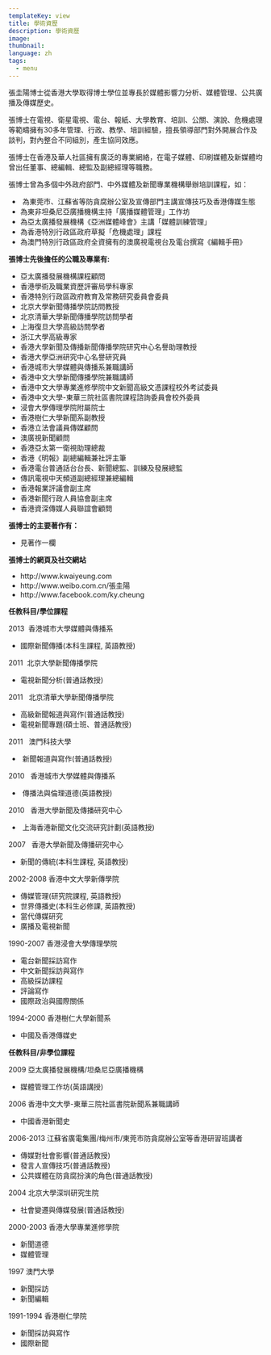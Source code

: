 ```yaml
---
templateKey: view
title: 學術資歷
description: 學術資歷
image: 
thumbnail: 
language: zh
tags:
  - menu
---
```

張圭陽博士從香港大學取得博士學位並專長於媒體影響力分析、媒體管理、公共廣播及傳媒歷史。

張博士在電視、衛星電視、電台、報紙、大學教育、培訓、公關、演說、危機處理等範疇擁有30多年管理、行政、教學、培訓經驗，擅長領導部門對外開展合作及談判，對內整合不同組別，產生協同效應。

張博士在香港及華人社區擁有廣泛的專業網絡，在電子媒體、印刷媒體及新媒體均曾出任董事、總編輯、總監及副總經理等職務。

張博士曾為多個中外政府部門、中外媒體及新聞專業機構舉辦培訓課程，如：
<ul>
	<li> 為東莞市、江蘇省等防貪腐辦公室及宣傳部門主講宣傳技巧及香港傳媒生態</li>
	<li>為東非坦桑尼亞廣播機構主持「廣播媒體管理」工作坊</li>
	<li>為亞太廣播發展機構《亞洲媒體峰會》主講「媒體訓練管理」</li>
	<li>為香港特別行政區政府草擬「危機處理」課程</li>
	<li>為澳門特別行政區政府全資擁有的澳廣視電視台及電台撰寫《編輯手冊》</li>
</ul>
<strong>張博士先後擔任的公職及專業有:</strong>
<ul>
	<li>亞太廣播發展機構課程顧問</li>
	<li>香港學術及職業資歷評審局學科專家</li>
	<li>香港特別行政區政府教育及常務研究委員會委員</li>
	<li>北京大學新聞傳播學院訪問教授</li>
	<li>北京清華大學新聞傳播學院訪問學者</li>
	<li>上海復旦大學高級訪問學者</li>
	<li>浙江大學高級專家</li>
	<li>香港大學新聞及傳播新聞傳播學院研究中心名譽助理教授</li>
	<li>香港大學亞洲研究中心名譽研究員</li>
	<li>香港城市大學媒體與傳播系兼職講師</li>
	<li>香港中文大學新聞傳播學院兼職講師</li>
	<li>香港中文大學專業進修學院中文新聞高級文憑課程校外考試委員</li>
	<li>香港中文大學-東華三院社區書院課程諮詢委員會校外委員</li>
	<li>浸會大學傳理學院附屬院士</li>
	<li>香港樹仁大學新聞系副教授</li>
	<li>香港立法會議員傳媒顧問</li>
	<li>澳廣視新聞顧問</li>
	<li>香港亞太第一衛視助理總裁</li>
	<li>香港《明報》副總編輯兼社評主筆</li>
	<li>香港電台普通話台台長、新聞總監、訓練及發展總監</li>
	<li>傳訊電視中天頻道副總經理兼總編輯</li>
	<li>香港報業評議會副主席</li>
	<li>香港新聞行政人員協會副主席</li>
	<li>香港資深傳媒人員聯誼會顧問</li>
</ul>
<strong>張博士的主要著作有：</strong>
<ul>
	<li>見著作一欄</li>
</ul>
<strong>張博士的網頁及社交網站</strong>
<ul>
	<li>http://www.kwaiyeung.com</li>
	<li>http://www.weibo.com.cn/張圭陽</li>
	<li>http://www.facebook.com/ky.cheung</li>
</ul>
<strong>任教科目/學位課程</strong>

2013  香港城市大學媒體與傳播系
<ul>
	<li>國際新聞傳播(本科生課程, 英語教授)</li>
</ul>
2011  北京大學新聞傳播學院
<ul>
	<li>電視新聞分析(普通話教授)</li>
</ul>
2011   北京清華大學新聞傳播學院
<ul>
	<li>高級新聞報道與寫作(普通話教授)</li>
	<li>電視新聞專題(碩士班、普通話教授)</li>
</ul>
2011   澳門科技大學
<ul>
	<li> 新聞報道與寫作(普通話教授)</li>
</ul>
2010   香港城市大學媒體與傳播系
<ul>
	<li> 傳播法與倫理道德(英語教授)</li>
</ul>
2010   香港大學新聞及傳播研究中心
<ul>
	<li> 上海香港新聞文化交流研究計劃(英語教授)</li>
</ul>
2007   香港大學新聞及傳播研究中心
<ul>
	<li>新聞的傳統(本科生課程, 英語教授)</li>
</ul>
2002-2008 香港中文大學新傳學院
<ul>
	<li>傳媒管理(研究院課程, 英語教授)</li>
	<li>世界傳播史(本科生必修課, 英語教授)</li>
	<li>當代傳媒研究</li>
	<li>廣播及電視新聞</li>
</ul>
1990-2007 香港浸會大學傳理學院
<ul>
	<li>電台新聞採訪寫作</li>
	<li>中文新聞採訪與寫作</li>
	<li>高級採訪課程</li>
	<li>評論寫作</li>
	<li>國際政治與國際關係</li>
</ul>
1994-2000 香港樹仁大學新聞系
<ul>
	<li>中國及香港傳媒史</li>
</ul>
<strong>任教科目/非學位課程</strong>

2009 亞太廣播發展機構/坦桑尼亞廣播機構
<ul>
	<li>媒體管理工作坊(英語講授)</li>
</ul>
2006 香港中文大學-東華三院社區書院新聞系兼職講師
<ul>
	<li>中國香港新聞史</li>
</ul>
2006-2013 江蘇省廣電集團/梅州市/東莞市防貪腐辦公室等香港研習班講者
<ul>
	<li>傳媒對社會影響(普通話教授)</li>
	<li>發言人宣傳技巧(普通話教授)</li>
	<li>公共媒體在防貪腐扮演的角色(普通話教授)</li>
</ul>
2004 北京大學深圳研究生院
<ul>
	<li>社會變遷與傳媒發展(普通話教授)</li>
</ul>
2000-2003 香港大學專業進修學院
<ul>
	<li>新聞道德</li>
	<li>媒體管理</li>
</ul>
1997 澳門大學
<ul>
	<li>新聞採訪</li>
	<li>新聞編輯</li>
</ul>
1991-1994 香港樹仁學院
<ul>
	<li>新聞採訪與寫作</li>
	<li>國際新聞</li>
</ul>